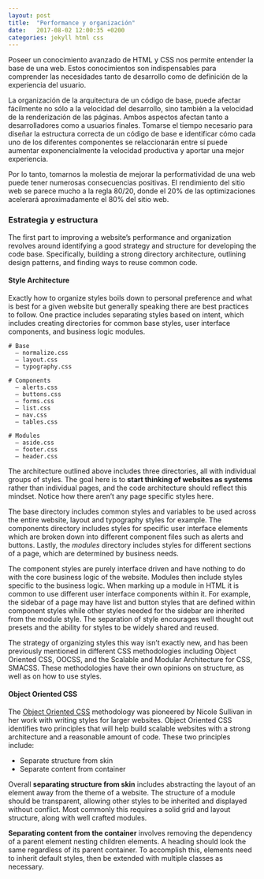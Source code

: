 ```yaml
---
layout: post
title:  "Performance y organización"
date:   2017-08-02 12:00:35 +0200
categories: jekyll html css
---
```

Poseer un conocimiento avanzado de HTML y CSS nos permite entender la base de una web. Estos conocimientos son indispensables para comprender las necesidades tanto de desarrollo como de definición de la experiencia del usuario.

La organización de la arquitectura de un código de base, puede afectar fácilmente no sólo a la velocidad del desarrollo, sino también a la velocidad de la renderización de las páginas. Ambos aspectos afectan tanto a desarrolladores como a usuarios finales. Tomarse el tiempo necesario para diseñar la estructura correcta de un código de base e identificar cómo cada uno de los diferentes componentes se relaccionarán entre sí puede aumentar exponencialmente la velocidad productiva y aportar una mejor experiencia.

Por lo tanto, tomarnos la molestia de mejorar la performatividad de una web puede tener numerosas consecuencias positivas. El rendimiento del sitio web se parece mucho a la regla 80/20, donde el 20% de las optimizaciones acelerará aproximadamente el 80% del sitio web.

### Estrategia y estructura

The first part to improving a website’s performance and organization revolves around identifying a good strategy and structure for developing the code base. Specifically, building a strong directory architecture, outlining design patterns, and finding ways to reuse common code.

#### Style Architecture

Exactly how to organize styles boils down to personal preference and what is best for a given website but generally speaking there are best practices to follow. One practice includes separating styles based on intent, which includes creating directories for common base styles, user interface components, and business logic modules.

```
# Base
  – normalize.css
  – layout.css
  – typography.css

# Components
  – alerts.css
  – buttons.css
  – forms.css
  – list.css
  – nav.css
  – tables.css

# Modules
  – aside.css
  – footer.css
  – header.css
```

The architecture outlined above includes three directories, all with individual groups of styles. The goal here is to **start thinking of websites as systems** rather than individual pages, and the code architecture should reflect this mindset. Notice how there aren’t any page specific styles here.

The base directory includes common styles and variables to be used across the entire website, layout and typography styles for example. The components directory includes styles for specific user interface elements which are broken down into different component files such as alerts and buttons. Lastly, the *modules* directory includes styles for different sections of a page, which are determined by business needs.

The component styles are purely interface driven and have nothing to do with the core business logic of the website. Modules then include styles specific to the business logic. When marking up a module in HTML it is common to use different user interface components within it. For example, the sidebar of a page may have list and button styles that are defined within component styles while other styles needed for the sidebar are inherited from the module style. The separation of style encourages well thought out presets and the ability for styles to be widely shared and reused.

The strategy of organizing styles this way isn’t exactly new, and has been previously mentioned in different CSS methodologies including Object Oriented CSS, OOCSS, and the Scalable and Modular Architecture for CSS, SMACSS. These methodologies have their own opinions on structure, as well as on how to use styles.

#### Object Oriented CSS

The [Object Oriented CSS](https://www.google.es) methodology was pioneered by Nicole Sullivan in her work with writing styles for larger websites. Object Oriented CSS identifies two principles that will help build scalable websites with a strong architecture and a reasonable amount of code. These two principles include:

- Separate structure from skin
- Separate content from container

Overall **separating structure from skin** includes abstracting the layout of an element away from the theme of a website. The structure of a module should be transparent, allowing other styles to be inherited and displayed without conflict. Most commonly this requires a solid grid and layout structure, along with well crafted modules.

**Separating content from the container** involves removing the dependency of a parent element nesting children elements. A heading should look the same regardless of its parent container. To accomplish this, elements need to inherit default styles, then be extended with multiple classes as necessary.
